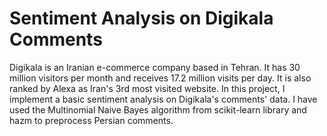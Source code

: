 # Sentiment Analysis on Digikala Comments
Digikala is an Iranian e-commerce company based in Tehran. It has 30 million visitors per month and receives 17.2 million visits per day. It is also ranked by Alexa as Iran's 3rd most visited website. In this project, I implement a basic sentiment analysis on Digikala's comments' data.
I have used the Multinomial Naive Bayes algorithm from scikit-learn library and hazm to preprocess Persian comments.